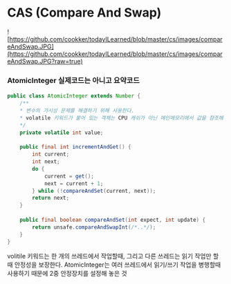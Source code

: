 # CAS (Compare And Swap)



![https://github.com/cookker/todayILearned/blob/master/cs/images/compareAndSwap.JPG](https://github.com/cookker/todayILearned/blob/master/cs/images/compareAndSwap.JPG?raw=true)



### AtomicInteger 실제코드는 아니고 요약코드

```java
public class AtomicInteger extends Number {
    /**
    * 변수의 가시성 문제를 해결하기 위해 사용한다.
    * volatile 키워드가 붙어 있는 객체는 CPU 캐쉬가 아닌 메인메모리에서 값을 참조해 온다.
    */
    private volatile int value; 
    
    public final int incrementAndGet() {
        int current;
        int next;
        do {
            current = get();
            next = current + 1;
        } while (!compareAndSet(current, next));
        return next;
    }
    
    public final boolean compareAndSet(int expect, int update) {
        return unsafe.compareAndSwapInt(/*..*/);
    }
}
```

volitile 키워드는 한 개의 쓰레드에서 작업할때, 그리고 다른 쓰레드는 읽기 작업만 할 때 안정성을 보장한다. AtomicInteger는 여러 쓰레드에서 읽기/쓰기 작업을 병행할때 사용하기 때문에 2중 안정장치를 설정해 놓은 것


